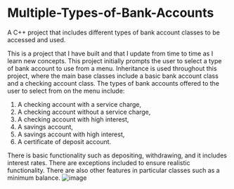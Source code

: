 # Multiple-Types-of-Bank-Accounts
A C++ project that includes different types of bank account classes to be accessed and used.

This is a project that I have built and that I update from time to time as I learn new concepts.
This project initially prompts the user to select a type of bank account to use from a menu.
Inheritance is used throughout this project, where the main base classes include a basic
bank account class and a checking account class. The types of bank accounts offered to the
user to select from on the menu include: 
1) A checking account with a service charge,
2) A checking account without a service charge,
3) A checking account with high interest,
4) A savings account,
5) A savings account with high interest,
6) A certificate of deposit account.

There is basic functionality such as depositing, withdrawing, and it includes interest rates. There 
are exceptions included to ensure realistic functionality. There are also other features
in particular classes such as a minimum balance.
![image](https://user-images.githubusercontent.com/95724102/208529298-3e8c7fc1-4f3e-4443-9fe7-cf341922b39d.png)
